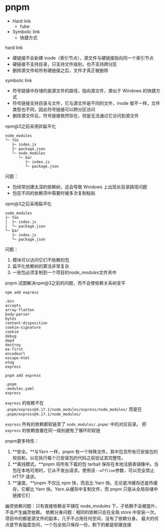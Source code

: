 # pnpm

- Hard link
  - fube
- Symbolic link
  - 快捷方式

hard link

- 硬链接不会新建 inode（索引节点），源文件与硬链接指向同一个索引节点
- 硬链接不支持目录，只支持文件级别，也不支持跨分区
- 删除源文件和所有硬链接之后，文件才真正被删除

symbolic link

- 符号链接中存储的是源文件的路径，指向源文件，类似于 Windows 的快捷方式
- 符号链接支持目录与文件，它与源文件是不同的文件，inode 值不一样，文件类型也不同，因此符号链接可以跨分区访问
- 删除源文件后，符号链接依然存在，但是无法通过它访问到源文件

*npm@3*之前采用非扁平化

```
node_modules
└─ foo
   ├─ index.js
   ├─ package.json
   └─ node_modules
      └─ bar
         ├─ index.js
         └─ package.json
```

问题：

- 包经常创建太深的依赖树，这会导致 Windows 上出现长目录路径问题
- 包在不同的依赖项中需要时被多次复制粘贴

*npm@3*之后采用扁平化

```
node_modules
├─ foo
|  ├─ index.js
|  └─ package.json
└─ bar
   ├─ index.js
   └─ package.json
```

问题：

1. 模块可以访问它们不依赖的包
2. 扁平化依赖树的算法非常复杂
3. 一些包必须复制到一个项目的*node_modules*文件夹中

pnpm 试图解决npm@3之前的问题，而不会使依赖关系树变平

`npm add express`

```
.bin
accepts
array-flatten
body-parser
bytes
content-disposition
cookie-signature
cookie
debug
depd
destroy
ee-first
encodeurl
escape-html
etag
express
```

`pnpm add express`

```
.pnpm
.modules.yaml
express
```

`express` 的依赖不在 `.pnpm/express@4.17.1/node_modules/express/node_modules/` 而是在 `.pnpm/express@4.17.1/node_modules/`

`express` 所有的依赖都软链至了 `node_modules/.pnpm/` 中的对应目录。 把 `express` 的依赖放置在同一级别避免了循环的软链

pnpm更多特性：

1. **安全。**与Yarn 一样，pnpm 有一个特殊文件，其中包含所有已安装包的校验和，以在执行每个已安装包的代码之前验证其完整性。
2. **离线模式。**pnpm 将所有下载的包 tarball 保存在本地注册表镜像中。当包在本地可用时，它从不发出请求。使用该`--offline`参数，可以完全禁止 HTTP 请求。
3. **速度。**pnpm 不仅比 npm 快，而且比 Yarn 快。无论是冷缓存还是热缓存，它都比 Yarn 快。Yarn 从缓存中复制文件，而 pnpm 只是从全局存储中链接它们

幽灵依赖问题：只有直接依赖会平铺在 node_modules 下，子依赖不会被提升，不会产生幽灵依赖。
依赖分身问题：相同的依赖只会在全局 store 中安装一次。项目中的都是源文件的副本，几乎不占用任何空间，没有了依赖分身。
最大的优点是节省磁盘空间，一个包全局只保存一份，剩下的都是软硬连接
